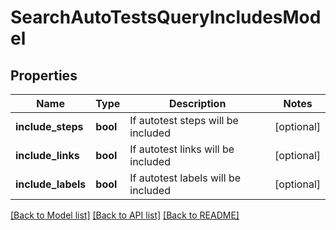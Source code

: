 # SearchAutoTestsQueryIncludesModel


## Properties
Name | Type | Description | Notes
------------ | ------------- | ------------- | -------------
**include_steps** | **bool** | If autotest steps will be included | [optional] 
**include_links** | **bool** | If autotest links will be included | [optional] 
**include_labels** | **bool** | If autotest labels will be included | [optional] 

[[Back to Model list]](../README.md#documentation-for-models) [[Back to API list]](../README.md#documentation-for-api-endpoints) [[Back to README]](../README.md)


